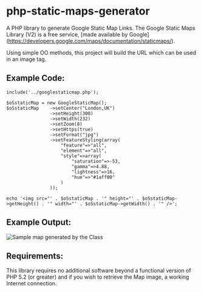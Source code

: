 php-static-maps-generator
=========================

A PHP library to generate Google Static Map Links. The Google Static Maps Library (V2) is a free service, [made available by Google] (https://developers.google.com/maps/documentation/staticmaps/).

Using simple OO methods, this project will build the URL which can be used in an image tag.


Example Code:
-------------

	include('../googlestaticmap.php');

	$oSstaticMap = new GoogleStaticMap();
	$oSstaticMap	->setCenter("London,UK")
					->setHeight(300)
					->setWidth(232)
					->setZoom(8)
					->setHttps(true)
					->setFormat("jpg")
					->setFeatureStyling(array(
						"feature"=>"all",
						"element"=>"all",
						"style"=>array(
							"saturation"=>-53,
							"gamma"=>4.88,
							"lightness"=>16,
							"hue"=>"#1aff00"
						)
					));

	echo '<img src="' . $oSstaticMap . '" height="' . $oSstaticMap->getHeight() . '" width="' . $oSstaticMap->getWidth() . '" />';				

Example Output:
---------------

![Sample map generated by the Class](http://maps.google.com/maps/api/staticmap?center=&zoom=10&language=en-GB&maptype=hybrid&format=png8&size=600x600&scale=1&path=weight:5|color:0x00000000|fillcolor:0xFFFF0033|51.855376,-0.576904|Wembley%2C+UK|Barnet%2C+UK&sensor=false)



Requirements:
-------------
This library requires no additional software beyond  a functional version of PHP
5.2 (or greater) and if you wish to retrieve the Map image, a working Internet
connection.